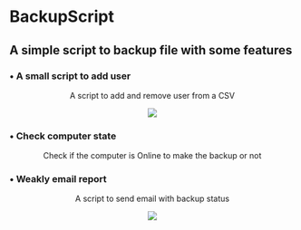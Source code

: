 # BackupScript

## A simple script to backup file with some features

### • A small script to add user

<p align="center">
A script to add and remove user from a CSV
</p>

<p align="center">
  <img src="https://github.com/Bouly/BackupScript/assets/94909482/9b3ace8e-71c0-499c-b83a-c33943fbcdd0"/>
</p>
  
### • Check computer state

<p align="center">
Check if the computer is Online to make the backup or not
</p>
  
### • Weakly email report

<p align="center">
  A script to send email with backup status
</p>

<p align="center">
  <img src="https://github.com/Bouly/BackupScript/assets/94909482/393542d4-49a3-4f1e-abb1-6e51d700c52c"/>
</p>
